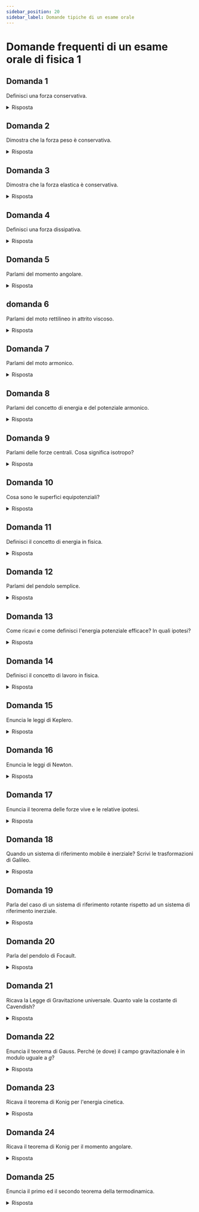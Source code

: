 ```yaml
---
sidebar_position: 20
sidebar_label: Domande tipiche di un esame orale
---
```


# Domande frequenti di un esame orale di fisica 1

## Domanda 1

Definisci una forza conservativa.

<details>
<summary>Risposta</summary>

Una forza conservativa è una forza il cui lavoro dipende solo 
dai punti di **partenza** e di **arrivo** di un tragitto, non dal cammino percorso. 

Ciò significa che il **lavoro** svolto su un corpo in movimento è lo stesso **indipendentemente 
dalla traiettoria seguita**. In un campo conservativo, la forza può essere descritta come funzione 
posizione nello spazio e non dipende dalla storia passata del corpo. Ogni punto dello spazio ha 
un valore di forza associato, che agisce sul corpo solo quando questo passa per quel punto.

Questo concetto permette di associare una forza non solo al corpo, ma anche allo spazio in cui si muove. 
In più, in un campo conservativo, l'energia meccanica totale del sistema si conserva, 
indipendentemente dal percorso seguito, a condizione che vengano rispettati certi vincoli.

Riassumendo, le proprietà di una forza conservativa (tra loro equivalenti) sono:
- il suo lavoro non dipende dal percorso;
- ammette energia potenziale;
- il lavoro all'andata è opposto al lavoro al ritorno;
- il lavoro su un percorso chiuso è nullo.
</details> 

## Domanda 2

Dimostra che la forza peso è conservativa.

<details>
<summary>Risposta</summary>

Per dimostrare che la forza peso è conservativa, dobbiamo verificare che il lavoro compiuto dalla forza peso su un corpo che 
si sposta da un punto $A$ a un punto $B$ dipenda solo dalla posizione di $A$ e $B$, e non dal percorso seguito.

La forza peso è data da:
$$
\mathbf{F} = m\mathbf{g}
$$
dove $m$ è la massa del corpo e $\mathbf{g}$ è il vettore accelerazione di gravità, che ha direzione verso il basso e modulo costante.

Il lavoro $L$ compiuto dalla forza peso lungo un certo percorso $C$ si calcola come l'integrale della forza lungo il cammino:

$$
L = \int_C \mathbf{F} \cdot d\mathbf{s}
$$

dove $d\mathbf{s}$ è un elemento infinitesimale del percorso. La forza peso agisce solo nella direzione verticale (asse $z$), quindi possiamo scrivere:

$$
L = \int_C -mg \, dz
$$

Il segno meno compare perché la forza è diretta verso il basso, mentre il vettore $dz$ può essere positivo o negativo a seconda che il corpo si muova verso l’alto o verso il basso.
Ora, l'integrale di $-mg \, dz$ dipende solo dalla differenza di quota tra il punto iniziale e il punto finale, non dal particolare percorso seguito. L'integrale diventa:

$$
L = -mg(z_B - z_A)
$$

dove $z_A$ e $z_B$ sono le quote del punto iniziale $A$ e del punto finale $B$.
Poiché il lavoro dipende solo dalle altezze $z_A$ e $z_B$, e non dal percorso seguito, la forza peso è conservativa.

Inoltre, possiamo definire una funzione potenziale $U(z)$ associata alla forza peso, data da:

$$
U(z) = mgz
$$

e il lavoro svolto dalla forza peso è uguale alla variazione dell'energia potenziale:

$$
L = U(z_A) - U(z_B)
$$

Con ciò, abbiamo dimostrato che la forza peso è conservativa.

</details>

## Domanda 3

Dimostra che la forza elastica è conservativa.

<details>
<summary>Risposta</summary>

Per dimostrare che la forza elastica è conservativa, dobbiamo verificare che il lavoro compiuto dalla forza elastica su un corpo che si sposta da un punto $A$ a un punto $B$ dipenda solo dalle posizioni di $A$ e $B$, e non dal percorso seguito.

La forza elastica è descritta dalla legge di Hooke, che afferma che la forza $\mathbf{F}$ esercitata da una molla è proporzionale allo spostamento $\mathbf{x}$ dalla posizione di equilibrio. Matematicamente, possiamo scrivere:

$$
\mathbf{F} = -k \mathbf{x}
$$

dove:
- $k$ è la costante elastica della molla (positiva),
- $\mathbf{x}$ è lo spostamento dalla posizione di equilibrio.

### Calcolo del Lavoro

Il lavoro $L$ compiuto dalla forza elastica lungo un percorso $C$ si calcola come:

$$
L = \int_C \mathbf{F} \cdot d\mathbf{s}
$$

Dove $d\mathbf{s}$ è un elemento infinitesimale del percorso. Nel caso della forza elastica, questa forza è sempre diretta verso la posizione di equilibrio. Supponiamo che il corpo si muova lungo una linea retta, allora possiamo considerare lo spostamento $x$ lungo quella direzione:

$$
L = \int_{x_A}^{x_B} (-k x) \, dx
$$

### Esecuzione dell'Integrale

Calcoliamo l'integrale:

$$
L = -k \int_{x_A}^{x_B} x \, dx
$$

$$
L = -k \left[ \frac{x^2}{2} \right]_{x_A}^{x_B}
$$

$$
L = -k \left( \frac{x_B^2}{2} - \frac{x_A^2}{2} \right)
$$

$$
L = -\frac{k}{2} (x_B^2 - x_A^2)
$$

### Funzione Potenziale

Il lavoro effettuato dalla forza elastica è uguale alla variazione dell'energia potenziale elastica. Possiamo definire l'energia potenziale elastica $U(x)$ associata alla forza elastica come:

$$
U(x) = \frac{1}{2} k x^2
$$

Il lavoro effettuato dalla forza elastica durante uno spostamento dalla posizione $x_A$ alla posizione $x_B$ è dato dalla differenza tra le energie potenziali nei due punti:

$$
L = U(x_A) - U(x_B)
$$

Sostituendo la funzione potenziale, otteniamo:

$$
U(x_A) = \frac{1}{2} k x_A^2
$$

$$
U(x_B) = \frac{1}{2} k x_B^2
$$

$$
L = \frac{1}{2} k x_A^2 - \frac{1}{2} k x_B^2
$$

$$
L = \frac{1}{2} k (x_A^2 - x_B^2)
$$

Notiamo che:

$$
L = - \frac{1}{2} k (x_B^2 - x_A^2)
$$

### Conclusione

Il lavoro compiuto dalla forza elastica dipende solo dalla posizione iniziale e finale e non dal percorso seguito. La forza elastica può quindi essere descritta come un campo conservativo, e l'energia meccanica totale del sistema si conserva, dato che l'energia potenziale elastica varia in base alla posizione. Questo conferma che la forza elastica è conservativa.

</details>

## Domanda 4

Definisci una forza dissipativa.

<details>
<summary>Risposta</summary>

Una forza si dice dissipativa se **non** è **conservativa** e se il lavoro compiuto da essa
è sempre, qualsiasi sia il percorso, **negativo**.
</details>

## Domanda 5
Parlami del momento angolare.

<details>
<summary>Risposta</summary>

Il momento angolare è una grandezza fisica che misura la quantità di moto rotazionale di un corpo rispetto a un punto di riferimento o un asse.
È una misura della "rotazione" di un corpo e si conserva in sistemi chiusi, dove non ci sono forze esterne che agiscono.
È definito come il prodotto vettoriale tra il vettore posizione e il vettore quantità di moto di un corpo rispetto a un punto fisso,
$$
\mathbf{L} = \mathbf{r} \times \mathbf{p}.
$$

Alcune sue proprietà sono:
- Conservazione: In assenza di momenti torcenti esterni, il momento angolare totale di un sistema rimane costante nel tempo (principio di conservazione del momento angolare).

- Momento Angolare di un Corpo Rigido: Per un corpo rigido che ruota attorno a un asse fisso, il momento angolare 
$\mathbf{L}$ è dato da:
$$
\mathbf{L}=I\omega
$$

dove:
$I$ è il momento d'inerzia del corpo rispetto all'asse di rotazione e $\omega$ è la velocità angolare del corpo.
</details>


## domanda 6

Parlami del moto rettilineo in attrito viscoso.

<details>
<summary>Risposta</summary>

### Moto Rettilineo in Attrito Viscoso

Il moto rettilineo di un corpo in un fluido viscoso è descritto dall'equazione di Newton con il termine di attrito viscoso. La forza di attrito viscoso è proporzionale alla velocità del corpo e agisce in senso opposto al moto.

**Equazione del moto:**

La forza totale che agisce su un corpo di massa $m$ è data dalla somma della forza di attrito viscoso e di eventuali altre forze esterne $F$:

$$
m \frac{dv}{dt} = F - b v
$$

dove:
- $m$ è la massa del corpo
- $v$ è la velocità del corpo
- $b$ è il coefficiente di attrito viscoso
- $F$ è la forza esterna applicata

**Soluzione dell'equazione:**

Se $F = 0$ (moto rettilineo uniforme in un fluido viscoso), l'equazione diventa:

$$
m \frac{dv}{dt} = -b v
$$

La soluzione di questa equazione differenziale è:

$$
v(t) = v_0 e^{-\frac{b}{m} t}
$$

dove:
- $v_0$ è la velocità iniziale del corpo

**Moto con forza esterna costante:**

Se è presente una forza esterna costante $F$, la soluzione stazionaria della velocità $v_s$ è:

$$
v_s = \frac{F}{b}
$$

La velocità $v(t)$ come funzione del tempo è quindi:

$$
v(t) = \left( v_0 - \frac{F}{b} \right) e^{-\frac{b}{m} t} + \frac{F}{b}
$$

</details>

## Domanda 7
Parlami del moto armonico.

<details>
<summary>Risposta</summary>

### Moto Armonico

Il moto armonico semplice è un tipo di moto oscillatorio in cui un corpo si muove avanti e indietro intorno a una posizione di equilibrio sotto l'influenza di una forza ripristinatrice proporzionale allo spostamento dal punto di equilibrio.

**Equazione del moto:**

La forza ripristinatrice in un moto armonico semplice è data da:

$$
F = -k x
$$

dove:
- $k$ è la costante elastica (rigidezza della molla)
- $x$ è lo spostamento dal punto di equilibrio

Secondo la seconda legge di Newton, questa forza è uguale alla massa del corpo moltiplicata per l'accelerazione:

$$
m \frac{d^2 x}{dt^2} = -k x
$$

**Equazione differenziale:**

Questa equazione differenziale può essere riscritta come:

$$
\frac{d^2 x}{dt^2} + \omega^2 x = 0
$$

dove $\omega$ è la pulsazione angolare data da:

$$
\omega = \sqrt{\frac{k}{m}}
$$

**Soluzione dell'equazione:**

La soluzione generale dell'equazione differenziale è:

$$
x(t) = A \cos(\omega t + \phi)
$$

dove:
- $A$ è l'ampiezza dell'oscillazione
- $\phi$ è la fase iniziale

**Velocità e accelerazione:**

La velocità e l'accelerazione nel moto armonico semplice sono date da:

$$
v(t) = -A \omega \sin(\omega t + \phi)
$$

$$
a(t) = -A \omega^2 \cos(\omega t + \phi)
$$

L'energia totale del sistema è costante e può essere espressa come la somma dell'energia cinetica e dell'energia potenziale:

$$
E = \frac{1}{2} k A^2
$$

</details>

## Domanda 8
Parlami del concetto di energia e del potenziale armonico.

<details>
<summary>Risposta</summary>

### Concetto di Energia e Potenziale Armonico

**Energia Totale:**

Nel moto armonico semplice, l'energia totale del sistema è costante e si suddivide in energia cinetica e energia potenziale. La somma di queste due forme di energia è l'energia totale del sistema.

**Energia Cinetica:**

L'energia cinetica $E_{\text{cinetica}}$ di un corpo di massa $m$ che si muove con velocità $v$ è data da:

$$
E_{\text{cinetica}} = \frac{1}{2} m v^2
$$

**Energia Potenziale:**

Nel caso del moto armonico semplice, l'energia potenziale $E_{\text{potenziale}}$ è data dall'energia accumulata nella molla o nel sistema elastico, e dipende dalla distanza $x$ dallo stato di equilibrio. Per una molla con costante elastica $k$, l'energia potenziale è:

$$
E_{\text{potenziale}} = \frac{1}{2} k x^2
$$

**Energia Totale del Sistema:**

L'energia totale $E_{\text{totale}}$ è la somma dell'energia cinetica e dell'energia potenziale. Per un sistema in moto armonico semplice, l'energia totale è costante e pari all'energia potenziale massima quando il corpo è a massimo spostamento (ampiezza $A$):

$$
E_{\text{totale}} = \frac{1}{2} k A^2
$$

dove:
- $A$ è l'ampiezza dell'oscillazione

**Relazione tra Energia Cinetica e Potenziale:**

Nel moto armonico semplice, l'energia cinetica e l'energia potenziale variano periodicamente ma la loro somma resta costante. Quando l'energia potenziale è massima (e quindi l'energia cinetica è nulla), il corpo è al massimo spostamento, e viceversa.

**Esempio di Energia in un Moto Armonico:**

Se la velocità $v(t)$ e lo spostamento $x(t)$ sono dati dalle equazioni:

$$
v(t) = -A \omega \sin(\omega t + \phi)
$$

$$
x(t) = A \cos(\omega t + \phi)
$$

l'energia cinetica e potenziale come funzione del tempo possono essere scritte come:

$$
E_{\text{cinetica}}(t) = \frac{1}{2} m \left( A \omega \sin(\omega t + \phi) \right)^2
$$

$$
E_{\text{potenziale}}(t) = \frac{1}{2} k \left( A \cos(\omega t + \phi) \right)^2
$$

</details>


## Domanda 9
Parlami delle forze centrali. Cosa significa isotropo?

<details>
<summary>Risposta</summary>

### Forze Centrali

Le forze centrali sono forze che agiscono su un corpo e sono dirette lungo una linea che passa per un punto fisso, chiamato centro. La magnitudine di una forza centrale dipende solo dalla distanza del corpo dal centro e non dalla direzione del corpo.

**Definizione Matematica:**

Una forza centrale $\mathbf{F}$ può essere descritta come:

$$
\mathbf{F} = -f(r) \hat{r}
$$

dove:
- $f(r)$ è una funzione della distanza $r$ dal centro
- $\hat{r}$ è il vettore unitario radiale che punta verso o lontano dal centro

**Esempi di Forze Centrali:**

1. **Forza Gravitazionale:**
   La forza gravitazionale tra due corpi di massa $m_1$ e $m_2$ separati da una distanza $r$ è una forza centrale e viene data da:

   $$
   \mathbf{F} = -\frac{G m_1 m_2}{r^2} \hat{r}
   $$

   dove $G$ è la costante di gravitazione universale.

2. **Forza Elettrica:**
   La forza elettrica tra due cariche $q_1$ e $q_2$ è una forza centrale e viene data da:

   $$
   \mathbf{F} = \frac{k q_1 q_2}{r^2} \hat{r}
   $$

   dove $k$ è la costante di Coulomb.

### Isotropia

Il termine **isotropo** si riferisce a una proprietà di un sistema che è identico in tutte le direzioni. In altre parole, un sistema isotropo non dipende dalla direzione, ma solo dalla posizione o dalla distanza.

Un materiale è isotropo se le sue proprietà fisiche (come la resistenza o la conducibilità) sono le stesse in tutte le direzioni. Ad esempio, una sfera di materiale isotropo avrà le stesse caratteristiche meccaniche ovunque

</details>

## Domanda 10
Cosa sono le superfici equipotenziali?  

<details>
<summary>Risposta</summary>

### Superfici Equipotenziali

Le superfici equipotenziali sono superfici su cui il potenziale di un campo è costante. In altre parole, ogni punto su una superficie equipotenziale ha lo stesso valore di potenziale.

**Definizione Matematica:**

Per un campo di potenziale $\Phi$, una superficie equipotenziale è definita come il luogo geometrico dei punti per cui:

$$
\Phi(\mathbf{r}) = \text{costante}
$$

dove $\mathbf{r}$ rappresenta le coordinate spaziali.

**Proprietà delle Superfici Equipotenziali:**

1. **Perpendicolarità al Campo:**
   Le superfici equipotenziali sono sempre perpendicolari alle linee di campo. Questo significa che il campo gravitazionale $\mathbf{g}$ è ortogonale alla superficie equipotenziale. Matematicamente, questo può essere espresso come:

   $$
   \mathbf{E} \cdot \mathbf{n} = -\frac{d\Phi}{dx} = 0
   $$

   dove $\mathbf{n}$ è il vettore normale alla superficie.

2. **Nessun Lavoro per Movimento:**
   Non è richiesto lavoro per spostare una particella lungo una superficie equipotenziale, poiché il potenziale non cambia. Questo significa che una particella che si muove lungo una superficie equipotenziale non cambia la sua energia potenziale.

3. **Curvatura e Forma:**
   La forma delle superfici equipotenziali dipende dalla distribuzione del campo. Per un campo elettrico generato da una carica puntiforme, le superfici equipotenziali sono sfere concentriche intorno alla carica. Per un campo gravitazionale generato da una massa puntiforme, hanno la stessa forma sferica.

</details>

## Domanda 11
Definisci il concetto di energia in fisica.

<details>
<summary>Risposta</summary>

L'energia è una grandezza fisica scalare che rappresenta la capacità di un sistema di compiere lavoro o di produrre cambiamenti. È una misura della quantità di lavoro che un sistema può fare o della capacità di un sistema di influenzare il suo ambiente attraverso forze, movimenti o trasformazioni.
</details>

## Domanda 12
Parlami del pendolo semplice.

<details>
<summary>Risposta</summary>

### Oscillazione del Pendolo Semplice

**Definizione:**

Un pendolo semplice è costituito da una massa appesa a un filo inestensibile e senza peso, che oscilla liberamente intorno a una posizione di equilibrio sotto l'influenza della gravità.

**Equazione del Moto:**

Per piccole oscillazioni, il pendolo semplice si comporta come un oscillatore armonico. La forza di ritorno verso la posizione di equilibrio è proporzionale all'angolo di deflessione $\theta$. L'equazione del moto è:

$$
\frac{d^2 \theta}{dt^2} + \frac{g}{L} \theta = 0
$$

dove:
- $g$ è l'accelerazione dovuta alla gravità
- $L$ è la lunghezza del filo

**Periodo dell'Oscillazione:**

Il periodo $T$ (tempo necessario per completare un'oscillazione) di un pendolo semplice per piccole oscillazioni è dato da:

$$
T = 2\pi \sqrt{\frac{L}{g}}
$$

**Frequenza dell'Oscillazione:**

La frequenza $f$ dell'oscillazione è l'inverso del periodo:

$$
f = \frac{1}{T} = \frac{1}{2\pi} \sqrt{\frac{g}{L}}
$$

**Ampiezza dell'Oscillazione:**

Per piccole oscillazioni, l'ampiezza non influisce sul periodo. Tuttavia, per oscillazioni più ampie, il periodo aumenta leggermente rispetto a quello previsto per piccole oscillazioni.

**Energia:**

L'energia totale del pendolo semplice è la somma dell'energia cinetica e dell'energia potenziale. L'energia potenziale massima si verifica alla massima deflessione, mentre l'energia cinetica è massima nella posizione di equilibrio.

$$
E_{\text{totale}} = \frac{1}{2} m v^2 + \frac{1}{2} k \theta^2
$$

dove $k = \frac{mg}{L}$ è la costante elastica per il pendolo.

**Approssimazione:**

L'approssimazione dell'oscillazione armonica è valida solo per piccole angolazioni ($\theta \ll 1$ radiante). Per angoli più grandi, l'oscillazione non è più perfettamente armonica e il periodo aumenta.


</details>


## Domanda 13
Come ricavi e come definisci l'energia potenziale efficace? In quali ipotesi?

<details>
<summary>Risposta</summary>

### Energia Potenziale Efficace

**Definizione:**

L'energia potenziale efficace è un concetto utilizzato per semplificare l'analisi del moto di un corpo in un campo di forze centrali. Essa rappresenta l'energia potenziale totale considerata in un sistema che tiene conto delle forze e delle coordinate rilevanti, spesso includendo un termine aggiuntivo che riflette l'influenza di un'altra variabile, come la posizione angolare nel caso di un pendolo.

**Ricavo dell'Energia Potenziale Efficace:**

Per un pendolo semplice di lunghezza $L$ e massa $m$, l'energia potenziale $U$ in un campo gravitazionale è data da:

$$
U = mgh
$$

dove $h$ è l'altezza rispetto a una posizione di riferimento. Se si usa il sistema di coordinate angolari, l'altezza $h$ può essere espressa in termini dell'angolo $\theta$:

$$
h = L (1 - \cos \theta)
$$

Quindi, l'energia potenziale è:

$$
U = mgL (1 - \cos \theta)
$$

**Energia Potenziale Efficace:**

Nel caso del pendolo, l'energia potenziale efficace $U_{\text{eff}}$ è:

$$
U_{\text{eff}} = mgL \left(1 - \cos \theta\right)
$$

Nel caso di un'orbita gravitazionale, l'energia potenziale efficace può includere un termine associato alla forza centripeta. Per un'orbita circolare, l'energia potenziale efficace è:

$$
U_{\text{eff}} = -\frac{GMm}{r} + \frac{1}{2} m \omega^2 r^2
$$

dove:
- $-\frac{GMm}{r}$ è l'energia potenziale gravitazionale
- $\frac{1}{2} m \omega^2 r^2$ è l'energia cinetica associata al moto circolare

**Ipotesi:**

1. **Pendolo Semplice:**
   - Oscillazioni piccole: Si assume che l'oscillazione sia armonica e l'energia potenziale efficace può essere approssimata con una funzione quadratica in $\theta$.
   - La lunghezza del filo è costante e il filo è inestensibile.

2. **Sistema di Orbita:**
   - La forza centrale è una forza gravitazionale o simile.
   - Il moto è circolare o vicino al circolare per cui l'energia cinetica associata al movimento rotazionale deve essere inclusa.

**Utilità:**

L'energia potenziale efficace è utile per analizzare il comportamento del sistema in termini di energia totale e per semplificare il calcolo del moto e delle traiettorie, specialmente in presenza di forze centrali.

</details>


## Domanda 14
Definisci il concetto di lavoro in fisica.

<details>
<summary>Risposta</summary>

### Concetto di Lavoro

**Definizione:**

Il lavoro è l'energia trasferita a un corpo quando una forza agisce su di esso e lo sposta. È dato dal prodotto scalare tra la forza e lo spostamento.

**Formula:**

$$
W = \mathbf{F} \cdot \mathbf{s} = F s \cos \theta
$$

dove:
- $\mathbf{F}$ è la forza
- $\mathbf{s}$ è lo spostamento
- $\theta$ è l'angolo tra la forza e lo spostamento

**Unità di Misura:**

L'unità di misura del lavoro è il joule (J), con $1 \text{ J} = 1 \text{ N} \cdot \text{m}$.

**Esempi:**

- **Lavoro Positivo:** Una forza di 50 N che sposta un corpo di 10 m nella stessa direzione della forza: $W = 500 \text{ J}$.
- **Lavoro Negativo:** Se la forza è opposta alla direzione dello spostamento, il lavoro è negativo.

**Proprietà:**

- **Lavoro Zero:** Se non c'è spostamento o la forza è perpendicolare al movimento, il lavoro è zero.

Il lavoro è legato alla variazione dell'energia cinetica del corpo.

</details>

## Domanda 15
Enuncia le leggi di Keplero.

<details>
<summary>Risposta</summary>

### Leggi di Keplero

1. **Prima Legge di Keplero (Legge delle Orbite Ellittiche):**
   I pianeti si muovono attorno al Sole lungo orbite ellittiche, con il Sole in uno dei due fuochi dell'ellisse.

2. **Seconda Legge di Keplero (Legge delle Aree):**
   Il raggio vettore che collega un pianeta al Sole spazza aree uguali in intervalli di tempo uguali. In altre parole, un pianeta si muove più velocemente quando è più vicino al Sole e più lentamente quando è più lontano.

3. **Terza Legge di Keplero (Legge dei Periodi):**
   Il quadrato del periodo orbitale $T$ di un pianeta è proporzionale al cubo della distanza media $a$ dal Sole. Matematicamente:

   $$
   \frac{T^2}{a^3} = \text{costante}
   $$

   Questa costante è la stessa per tutti i pianeti del sistema solare.

</details>


## Domanda 16
Enuncia le leggi di Newton.

<details>
<summary>Risposta</summary>

### Leggi di Newton

1. **Prima Legge di Newton (Legge dell'Inerzia):**
   Un corpo rimane in stato di riposo o in moto rettilineo uniforme a meno che non sia costretto a cambiare il suo stato da una forza esterna. In altre parole, un corpo mantiene il suo stato di moto se non agiscono forze esterne su di esso.

2. **Seconda Legge di Newton (Legge della Forza e Accelerazione):**
   La forza risultante $F$ che agisce su un corpo è uguale al prodotto della sua massa $m$ e della sua accelerazione $a$. Matematicamente:

   $$
   \mathbf{F} = m \mathbf{a}
   $$

   Questa legge stabilisce che la forza applicata a un corpo determina l'accelerazione che esso acquisisce, proporzionale alla forza e inversamente proporzionale alla massa.

3. **Terza Legge di Newton (Legge di Azione e Reazione):**
   Per ogni azione c'è una reazione uguale e contraria. Se un corpo A esercita una forza su un corpo B, allora il corpo B esercita una forza di uguale intensità e direzione opposta su A.

   $$
   \mathbf{F}_{AB} = -\mathbf{F}_{BA}
   $$

   Queste forze sono sempre di pari intensità e opposte direzioni, e agiscono su corpi diversi.

</details>


## Domanda 17
Enuncia il teorema delle forze vive e le relative ipotesi.

<details>
<summary>Risposta</summary>

### Teorema delle Forze Vive

**Enunciazione:**

Il teorema delle forze vive stabilisce che il lavoro totale effettuato da tutte le forze su un corpo durante un intervallo di tempo è uguale alla variazione dell'energia cinetica del corpo. In altre parole, la variazione dell'energia cinetica di un corpo è pari al lavoro netto delle forze che agiscono su di esso.

Matematicamente, il teorema può essere espresso come:

$$
W_{\text{netto}} = \Delta K
$$

dove:
- $W_{\text{netto}}$ è il lavoro totale fatto dalle forze esterne sul corpo
- $\Delta K$ è la variazione dell'energia cinetica del corpo

**Ipotesi:**

1. **Sistema Isolato:**
   Il teorema si applica a corpi o sistemi per cui le forze esterne sono conosciute e il sistema non scambia energia con l'ambiente esterno in forme diverse dall'energia cinetica.

2. **Forze Conservatrici e Non Conservatrici:**
   Il teorema è valido sia per le forze conservative (come la forza gravitazionale) sia per le forze non conservative (come l'attrito). Per le forze conservative, il lavoro è uguale alla variazione dell'energia potenziale, mentre per le forze non conservative, parte del lavoro può essere dissipata come calore o altre forme di energia.

3. **Corpo Rigido:**
   Il teorema assume che il corpo sia trattato come un corpo rigido se le forze considerate sono interne o se il sistema è composto da più corpi rigidi.

4. **Spostamenti e Forze:**
   Le forze devono essere applicate e gli spostamenti devono essere misurati nel sistema di riferimento in cui il lavoro è calcolato.

**Utilità:**

Il teorema delle forze vive è utile per analizzare e risolvere problemi di dinamica e meccanica, fornendo una connessione tra il lavoro fatto dalle forze e la variazione dell'energia cinetica di un corpo.

</details>


## Domanda 18
Quando un sistema di riferimento mobile è inerziale? Scrivi le trasformazioni di Galileo.

<details>
<summary>Risposta</summary>

### Leggi di Trasformazione dei Sistemi di Riferimento

**1. Trasformazioni di Galileo:**

Le trasformazioni di Galileo descrivono il passaggio da un sistema di riferimento a un altro che si muove con velocità costante rispetto al primo. Sono valide nella meccanica classica e si applicano a sistemi di riferimento inerziali.

**Formule delle Trasformazioni di Galileo:**

Consideriamo due sistemi di riferimento: $S$ e $S'$, dove $S'$ si muove con velocità costante $v$ rispetto a $S$ lungo l'asse $x$.

- **Coordinate spaziali:**

  Se un punto ha coordinate $(x, y, z)$ nel sistema $S$ e $(x', y', z')$ nel sistema $S'$, allora:

  $$
  x' = x - vt
  $$
  $$
  y' = y
  $$
  $$
  z' = z
  $$

- **Coordinate temporali:**

  Il tempo $t$ è lo stesso in entrambi i sistemi di riferimento:

  $$
  t' = t
  $$

- **Velocità:**

  Se un oggetto ha velocità $(v_x, v_y, v_z)$ nel sistema $S$, allora nel sistema $S'$ la velocità $(v_x', v_y', v_z')$ è data da:

  $$
  v_x' = v_x - v
  $$
  $$
  v_y' = v_y
  $$
  $$
  v_z' = v_z
  $$

**2. Sistema di Riferimento Inerziale:**

Un sistema di riferimento è inerziale se in esso valgono le leggi della meccanica classica di Newton. In altre parole, un sistema di riferimento è inerziale se:

- Gli oggetti su cui non agiscono forze esterne si muovono in linea retta con velocità costante (o rimangono fermi).
- Le leggi di Newton sono valide in quel sistema.

Un sistema di riferimento mobile è inerziale se si muove con velocità costante rispetto a un altro sistema di riferimento inerziale, ovvero se non è accelerato. In altre parole, se un sistema di riferimento si muove con moto rettilineo uniforme rispetto a un sistema di riferimento inerziale, allora è anche esso un sistema di riferimento inerziale.

**Utilità:**

Le trasformazioni di Galileo sono utilizzate per passare da un sistema di riferimento a un altro che si muove con velocità costante e sono fondamentali per risolvere problemi in meccanica classica. La condizione di inerzialità è cruciale per applicare le leggi della fisica in modo corretto e per garantire che le leggi di Newton siano valide.

</details>


## Domanda 19
Parla del caso di un sistema di riferimento rotante rispetto ad un sistema di riferimento inerziale.

<details>
<summary>Risposta</summary>

### Sistema di Riferimento Rotante Rispetto a un Sistema Inerziale

Quando si analizza un sistema di riferimento rotante rispetto a un sistema inerziale, è necessario considerare le forze apparenti che emergono a causa della rotazione. Queste forze non esistono in un sistema di riferimento inerziale, ma appaiono in un sistema di riferimento rotante.

**1. Forze Apparenti in un Sistema di Riferimento Rotante:**

In un sistema di riferimento rotante, ci sono tre principali forze apparenti che devono essere considerate:

- **Forza Centrifuga:**
  
  Questa forza appare come se fosse diretta verso l'esterno rispetto all'asse di rotazione e dipende dalla velocità angolare $\omega$ e dalla distanza $r$ dal punto di rotazione. È data da:

  $$
  \mathbf{F}_{\text{cent}} = m \omega^2 r
  $$

  dove:
  - $m$ è la massa dell'oggetto
  - $\omega$ è la velocità angolare del sistema di riferimento
  - $r$ è la distanza dal centro di rotazione

- **Forza di Coriolis:**
  
  Questa forza appare quando un oggetto si muove all'interno del sistema di riferimento rotante. È data da:

  $$
  \mathbf{F}_{\text{Coriolis}} = -2 m (\mathbf{v} \times \mathbf{\omega})
  $$

  dove:
  - $\mathbf{v}$ è la velocità dell'oggetto rispetto al sistema di riferimento rotante
  - $\mathbf{\omega}$ è il vettore della velocità angolare

- **Forza di Inerzia (o Forza di Rotazione):**
  
  Questa forza è una conseguenza della rotazione e può essere descritta come una forza apparente che è diretta verso il centro di rotazione. È data da:

  $$
  \mathbf{F}_{\text{iner}} = -m \mathbf{\omega} \times (\mathbf{\omega} \times \mathbf{r})
  $$

**2. Equazione del Moto in un Sistema di Riferimento Rotante:**

Nel sistema di riferimento rotante, la seconda legge di Newton deve includere le forze apparenti. La forza totale apparente $\mathbf{F}_{\text{tot}}$ che agisce su un corpo di massa $m$ è:

$$
\mathbf{F}_{\text{tot}} = \mathbf{F}_{\text{real}} + \mathbf{F}_{\text{cent}} + \mathbf{F}_{\text{Coriolis}} + \mathbf{F}_{\text{iner}}
$$

dove $\mathbf{F}_{\text{real}}$ è la forza reale che agisce sull'oggetto.

**3. Applicazioni e Considerazioni:**

- **Effetti nella Meteorologia:** Le forze apparenti come la forza di Coriolis sono fondamentali per spiegare i modelli di circolazione atmosferica e oceanica.
- **Effetti nella Fisica dei Corpi Celesti:** La forza centrifuga è considerata nei calcoli dell'orbita dei pianeti e nelle simulazioni delle dinamiche degli anelli planetari.

**4. Trasformazioni tra Sistemi di Riferimento:**

Per passare da un sistema di riferimento rotante a uno inerziale, è necessario utilizzare trasformazioni che tengano conto delle forze apparenti e della velocità angolare del sistema rotante. Le coordinate e le velocità devono essere trasformate con attenzione per mantenere la coerenza nelle equazioni del moto.

In sintesi, un sistema di riferimento rotante introduce forze apparenti che devono essere considerate per applicare correttamente le leggi della dinamica. La comprensione di queste forze è cruciale per risolvere problemi in meccanica e in altre aree della fisica.

</details>


## Domanda 20
Parla del pendolo di Focault.

<details>
<summary>Risposta</summary>
### Pendolo di Foucault

**Definizione:**

Il pendolo di Foucault è un pendolo che oscilla liberamente in un piano e mostra l'effetto della rotazione terrestre sul piano di oscillazione. Fu ideato dal fisico francese Léon Foucault nel 1851 come dimostrazione diretta della rotazione della Terra.

**Funzionamento:**

- **Struttura:** Il pendolo di Foucault è costituito da un pendolo lungo e pesante che può oscillare in un piano qualsiasi, fissato a un punto di sospensione con un filo o una corda robusta.
- **Oscillazione:** Quando il pendolo è messo in movimento, esso oscilla nel suo piano di oscillazione senza subire variazioni di direzione a causa di forze esterne.
- **Effetto della Rotazione della Terra:** A causa della rotazione della Terra, il piano di oscillazione del pendolo sembra ruotare rispetto alla superficie terrestre. Questo effetto è noto come "precessione" del piano di oscillazione.

**Matematica e Osservazioni:**

- **Precessione del Piano di Oscillazione:** Il piano di oscillazione del pendolo ruota rispetto al suolo con una velocità angolare che dipende dalla latitudine del luogo in cui è situato. La velocità angolare della precessione è data da:

  $$
  \Omega_{\text{precessione}} = \omega_{\text{Terra}} \sin \phi
  $$

  dove:
  - $\omega_{\text{Terra}}$ è la velocità angolare di rotazione della Terra (circa $7.292 \times 10^{-5} \text{ rad/s}$)
  - $\phi$ è la latitudine del luogo

  Ad esempio, all'equatore ($\phi = 0^\circ$), il piano di oscillazione del pendolo non mostra rotazione apparente rispetto alla Terra, mentre ai poli ($\phi = 90^\circ$) il piano di oscillazione ruota con la stessa velocità angolare della Terra.

- **Periodi di Precessione:** A latitudini diverse, il periodo di precessione del piano di oscillazione varia. Per esempio, al polo, il piano di oscillazione compie una rotazione completa in 24 ore, mentre alla latitudine di 45° è di circa 24 ore diviso il coseno di 45°.

**Implicazioni e Significato:**

- **Conferma della Rotazione Terrestre:** Il pendolo di Foucault fornisce una prova visiva e diretta della rotazione della Terra. La precessione del piano di oscillazione dimostra che la Terra ruota attorno al proprio asse.
- **Educazione e Dimostrazione:** È un importante strumento educativo nei musei e nei planetari per mostrare i principi della rotazione terrestre e la fisica del moto rotatorio.

**Conclusione:**

Il pendolo di Foucault è un esperimento elegante e semplice che ha avuto un impatto significativo nella comprensione della rotazione della Terra. Attraverso la sua osservazione, è possibile vedere e misurare direttamente l'effetto della rotazione terrestre, confermando così una delle principali caratteristiche del nostro pianeta.

</details>


## Domanda 21
Ricava la Legge di Gravitazione universale. Quanto vale la costante di Cavendish?

<details>
<summary>Risposta</summary>

### Legge di Gravitazione Universale

**Enunciazione:**

La Legge di Gravitazione Universale afferma che ogni coppia di corpi si attrae con una forza gravitazionale che è direttamente proporzionale al prodotto delle loro masse e inversamente proporzionale al quadrato della distanza tra i loro centri.

**Formula:**

$$
F = G \frac{m_1 m_2}{r^2}
$$

dove:
- $F$ è la forza gravitazionale
- $G$ è la costante di gravitazione universale
- $m_1$ e $m_2$ sono le masse dei due corpi
- $r$ è la distanza tra i centri dei due corpi

**Costante di Cavendish:**

La costante di gravitazione universale $G$ è stata determinata sperimentalmente e ha il valore:

$$
G \approx 6.67430 \times 10^{-11} \text{ m}^3 \text{ kg}^{-1} \text{ s}^{-2}
$$

Questo valore è stato ottenuto attraverso esperimenti come quello di Cavendish nel 1798, che misurò la forza gravitazionale tra masse conosciute per calcolare $G$.

</details>


## Domanda 22
Enuncia il teorema di Gauss. Perché (e dove) il campo gravitazionale è in modulo uguale a $g$?

<details>
<summary>Risposta</summary>
### Definizione di Flusso

Il flusso di un campo vettoriale attraverso una superficie è una misura della quantità totale del campo che attraversa quella superficie. È definito come l'integrale del prodotto scalare tra il campo vettoriale e il vettore normale alla superficie.

**Formula del Flusso:**

Se $\mathbf{F}$ è un campo vettoriale e $\mathbf{n}$ è il vettore normale alla superficie $S$, il flusso $\Phi$ attraverso $S$ è dato da:

$$
\Phi = \int_S \mathbf{F} \cdot d\mathbf{A}
$$

dove:
- $\mathbf{F}$ è il campo vettoriale
- $d\mathbf{A}$ è un elemento di area della superficie $S$ con verso normale $\mathbf{n}$

### Teorema di Gauss

**Enunciazione:**

Il teorema di Gauss (o teorema della divergenza) stabilisce che il flusso totale di un campo vettoriale attraverso una superficie chiusa è uguale all'integrale del divergenza del campo all'interno del volume racchiuso dalla superficie.

**Formula del Teorema di Gauss:**

$$
\int_S \mathbf{F} \cdot d\mathbf{A} = \int_V (\nabla \cdot \mathbf{F}) \, dV
$$

dove:
- $\int_S \mathbf{F} \cdot d\mathbf{A}$ è il flusso del campo $\mathbf{F}$ attraverso la superficie chiusa $S$
- $\int_V (\nabla \cdot \mathbf{F}) \, dV$ è l'integrale della divergenza del campo $\mathbf{F}$ all'interno del volume $V$ racchiuso dalla superficie $S$
- $\nabla \cdot \mathbf{F}$ è la divergenza del campo vettoriale $\mathbf{F}$

### Campo Gravitazionale e Accelerazione Gravitazionale

Il campo gravitazionale $\mathbf{g}$ e l'accelerazione gravitazionale $g$ sono strettamente correlati.

**Definizione di Campo Gravitazionale:**

Il campo gravitazionale $\mathbf{g}$ in un punto è definito come la forza per unità di massa che agisce su un corpo in quel punto:

$$
\mathbf{g} = \frac{\mathbf{F}}{m}
$$

dove $\mathbf{F}$ è la forza gravitazionale e $m$ è la massa del corpo.

**Definizione di Accelerazione Gravitazionale:**

L'accelerazione gravitazionale $g$ è la grandezza scalare che misura la forza gravitazionale per unità di massa al suolo, ed è numericamente uguale al modulo del campo gravitazionale $\mathbf{g}$:

$$
g = |\mathbf{g}|
$$

**Perché il Campo Gravitazionale è uguale a $g$:**

Nel contesto della superficie terrestre, dove il campo gravitazionale $\mathbf{g}$ è quasi uniforme e diretto verso il basso, il modulo di $\mathbf{g}$ è rappresentato come $g$. La relazione tra il campo gravitazionale e l'accelerazione gravitazionale è quindi:

$$
\mathbf{g} = -g \hat{e}_z
$$

dove $\hat{e}_z$ è il versore verso il basso e $g$ è l'accelerazione gravitazionale. La costante $g$ è approssimativamente uguale a $9.81 \text{ m/s}^2$ alla superficie della Terra.

Quindi, nel contesto della gravità terrestre e in prossimità della superficie terrestre, $g$ è numericamente uguale al modulo del campo gravitazionale $\mathbf{g}$.

</details>



## Domanda 23
Ricava il teorema di Konig per l'energia cinetica.

<details>
<summary>Risposta</summary>

### Teorema di König per l'Energia Cinetica

**Enunciazione:**

Il teorema di König afferma che l'energia cinetica totale di un corpo rigido può essere espressa come la somma dell'energia cinetica di traslazione e dell'energia cinetica di rotazione rispetto al centro di massa.

**Formula:**

$$
T = T_{\text{trasl}} + T_{\text{rot}}
$$

dove:
- $T$ è l'energia cinetica totale del corpo rigido.
- $T_{\text{trasl}} = \frac{1}{2} M \mathbf{V}_{\text{CM}}^2$ è l'energia cinetica di traslazione, con $M$ massa totale e $\mathbf{V}_{\text{CM}}$ velocità del centro di massa.
- $T_{\text{rot}} = \frac{1}{2} \mathbf{\omega}^T I \mathbf{\omega}$ è l'energia cinetica di rotazione, con $\mathbf{\omega}$ velocità angolare e $I$ tensore di inerzia.

**Spiegazione:**

1. **Energia Cinetica di Traslazione:** Rappresenta l'energia dovuta al movimento del corpo rigido come un tutto, considerato come se tutta la massa fosse concentrata nel centro di massa che si muove con velocità $\mathbf{V}_{\text{CM}}$.

2. **Energia Cinetica di Rotazione:** Rappresenta l'energia dovuta al movimento di rotazione del corpo rigido attorno al proprio centro di massa.

Il teorema di König consente di analizzare separatamente il movimento di traslazione e rotazione di un corpo rigido, facilitando la risoluzione di problemi dinamici complessi.

</details>


## Domanda 24
Ricava il teorema di Konig per il momento angolare.

<details>
<summary>Risposta</summary>

### Teorema di König per il Momento Angolare

**Enunciazione:**

Il teorema di König per il momento angolare afferma che il momento angolare totale di un corpo rigido rispetto a un punto fisso può essere scomposto in due componenti: il momento angolare dovuto alla traslazione del centro di massa e il momento angolare dovuto alla rotazione del corpo rigido attorno al suo centro di massa.

**Formula:**

$$
\mathbf{L} = \mathbf{L}_{\text{trasl}} + \mathbf{L}_{\text{rot}}
$$

dove:
- $\mathbf{L}$ è il momento angolare totale rispetto a un punto fisso.
- $\mathbf{L}_{\text{trasl}}$ è il momento angolare dovuto alla traslazione del centro di massa.
- $\mathbf{L}_{\text{rot}}$ è il momento angolare dovuto alla rotazione del corpo rigido attorno al suo centro di massa.

**Componenti del Momento Angolare:**

1. **Momento Angolare di Traslazione:**

   Il momento angolare di traslazione è dato da:

   $$
   \mathbf{L}_{\text{trasl}} = \mathbf{r}_{\text{CM}} \times (M \mathbf{V}_{\text{CM}})
   $$

   dove:
   - $\mathbf{r}_{\text{CM}}$ è il vettore di posizione del centro di massa rispetto al punto fisso.
   - $M$ è la massa totale del corpo rigido.
   - $\mathbf{V}_{\text{CM}}$ è la velocità del centro di massa.

2. **Momento Angolare di Rotazione:**

   Il momento angolare di rotazione rispetto al centro di massa è dato da:

   $$
   \mathbf{L}_{\text{rot}} = I \mathbf{\omega}
   $$

   dove:
   - $I$ è il tensore di inerzia del corpo rigido rispetto al centro di massa.
   - $\mathbf{\omega}$ è il vettore velocità angolare.

**Derivazione del Teorema di König per il Momento Angolare:**

Il momento angolare totale rispetto a un punto fisso è composto da due contributi:

- **Traslazione:** Il momento angolare dovuto al movimento del centro di massa del corpo, calcolato come il prodotto vettoriale tra la posizione del centro di massa rispetto al punto fisso e il momento lineare totale ($M \mathbf{V}_{\text{CM}}$).

- **Rotazione:** Il momento angolare dovuto alla rotazione del corpo attorno al centro di massa, calcolato come il prodotto tra il tensore di inerzia e la velocità angolare.

Quindi, il momento angolare totale è la somma di questi due contributi:

$$
\mathbf{L} = \mathbf{r}_{\text{CM}} \times (M \mathbf{V}_{\text{CM}}) + I \mathbf{\omega}
$$

**Conclusione:**

Il teorema di König per il momento angolare consente di scomporre il momento angolare totale di un corpo rigido in momenti angolari di traslazione e rotazione, facilitando l'analisi dei movimenti complessi di un corpo rigido.

</details>



## Domanda 25
Enuncia il primo ed il secondo teorema della termodinamica.

<details>
<summary>Risposta</summary>

#### Primo principio della Termodinamica

L'energia interna di un sistema termodinamico isolato è costante.

#### Secondo principio della Termodinamica
Possibili formulazioni:

- È impossibile realizzare una trasformazione il cui unico risultato sia quello di trasferire calore da un corpo più freddo a uno più caldo senza l'apporto di lavoro esterno (formulazione di Clausius).
- È impossibile realizzare una macchina termica ciclica il cui unico risultato sia la conversione in lavoro di tutto il calore assorbito da una sorgente omogenea (formulazione di Kelvin-Planck).
- È impossibile realizzare una macchina termica il cui rendimento sia pari al 100%.

</details>